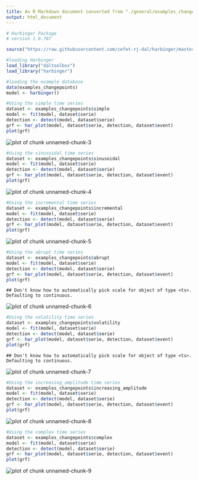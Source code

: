 ```yaml
---
title: An R Markdown document converted from "./general/examples_changepoints.ipynb"
output: html_document
---
```



```r
# Harbinger Package
# version 1.0.787

source("https://raw.githubusercontent.com/cefet-rj-dal/harbinger/master/jupyter.R")

#loading Harbinger
load_library("daltoolbox") 
load_library("harbinger") 
```


```r
#loading the example database
data(examples_changepoints)
model <- harbinger()
```


```r
#Using the simple time series 
dataset <- examples_changepoints$simple
model <- fit(model, dataset$serie)
detection <- detect(model, dataset$serie)
grf <- har_plot(model, dataset$serie, detection, dataset$event)
plot(grf)
```

![plot of chunk unnamed-chunk-3](examples_changepoints/unnamed-chunk-3-1.png)


```r
#Using the sinusoidal time series
dataset <- examples_changepoints$sinusoidal
model <- fit(model, dataset$serie)
detection <- detect(model, dataset$serie)
grf <- har_plot(model, dataset$serie, detection, dataset$event)
plot(grf)
```

![plot of chunk unnamed-chunk-4](examples_changepoints/unnamed-chunk-4-1.png)


```r
#Using the incremental time series
dataset <- examples_changepoints$incremental
model <- fit(model, dataset$serie)
detection <- detect(model, dataset$serie)
grf <- har_plot(model, dataset$serie, detection, dataset$event)
plot(grf)
```

![plot of chunk unnamed-chunk-5](examples_changepoints/unnamed-chunk-5-1.png)


```r
#Using the abrupt time series 
dataset <- examples_changepoints$abrupt
model <- fit(model, dataset$serie)
detection <- detect(model, dataset$serie)
grf <- har_plot(model, dataset$serie, detection, dataset$event)
plot(grf)
```

```
## Don't know how to automatically pick scale for object of type <ts>. Defaulting to continuous.
```

![plot of chunk unnamed-chunk-6](examples_changepoints/unnamed-chunk-6-1.png)


```r
#Using the volatility time series
dataset <- examples_changepoints$volatility
model <- fit(model, dataset$serie)
detection <- detect(model, dataset$serie)
grf <- har_plot(model, dataset$serie, detection, dataset$event)
plot(grf)
```

```
## Don't know how to automatically pick scale for object of type <ts>. Defaulting to continuous.
```

![plot of chunk unnamed-chunk-7](examples_changepoints/unnamed-chunk-7-1.png)


```r
#Using the increasing_amplitude time series
dataset <- examples_changepoints$increasing_amplitude
model <- fit(model, dataset$serie)
detection <- detect(model, dataset$serie)
grf <- har_plot(model, dataset$serie, detection, dataset$event)
plot(grf)
```

![plot of chunk unnamed-chunk-8](examples_changepoints/unnamed-chunk-8-1.png)


```r
#Using the complex time series
dataset <- examples_changepoints$complex
model <- fit(model, dataset$serie)
detection <- detect(model, dataset$serie)
grf <- har_plot(model, dataset$serie, detection, dataset$event)
plot(grf)
```

![plot of chunk unnamed-chunk-9](examples_changepoints/unnamed-chunk-9-1.png)

